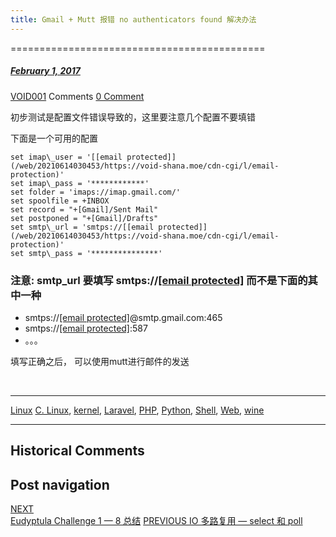 ```yaml
---
title: Gmail + Mutt 报错 no authenticators found 解决办法
---
```

============================================



#####  [February 1, 2017](https://web.archive.org/web/20210614030453/https://void-shana.moe/linux/gmail-mutt-%e6%8a%a5%e9%94%99-no-authenticators-found-%e8%a7%a3%e5%86%b3%e5%8a%9e%e6%b3%95.html "1:55 pm") 
[VOID001](https://web.archive.org/web/20210614030453/https://void-shana.moe/author/void001 "View all posts by VOID001") Comments  [0 Comment](https://web.archive.org/web/20210614030453/https://void-shana.moe/linux/gmail-mutt-%e6%8a%a5%e9%94%99-no-authenticators-found-%e8%a7%a3%e5%86%b3%e5%8a%9e%e6%b3%95.html#respond)





初步测试是配置文件错误导致的，这里要注意几个配置不要填错


下面是一个可用的配置



```
set imap\_user = '[[email protected]](/web/20210614030453/https://void-shana.moe/cdn-cgi/l/email-protection)'
set imap\_pass = '************'
set folder = 'imaps://imap.gmail.com/'
set spoolfile = +INBOX
set record = "+[Gmail]/Sent Mail"
set postponed = "+[Gmail]/Drafts"
set smtp\_url = 'smtps://[[email protected]](/web/20210614030453/https://void-shana.moe/cdn-cgi/l/email-protection)'
set smtp\_pass = '***************'
```

### 注意: smtp\_url 要填写 smtps://[[email protected]](/web/20210614030453/https://void-shana.moe/cdn-cgi/l/email-protection) 而不是下面的其中一种


* smtps://[[email protected]](/web/20210614030453/https://void-shana.moe/cdn-cgi/l/email-protection)@smtp.gmail.com:465
* smtps://[[email protected]](/web/20210614030453/https://void-shana.moe/cdn-cgi/l/email-protection):587
* 。。。


填写正确之后， 可以使用mutt进行邮件的发送


 






---


[Linux](https://web.archive.org/web/20210614030453/https://void-shana.moe/category/linux) [C. Linux](https://web.archive.org/web/20210614030453/https://void-shana.moe/tag/c-linux), [kernel](https://web.archive.org/web/20210614030453/https://void-shana.moe/tag/kernel), [Laravel](https://web.archive.org/web/20210614030453/https://void-shana.moe/tag/laravel), [PHP](https://web.archive.org/web/20210614030453/https://void-shana.moe/tag/php), [Python](https://web.archive.org/web/20210614030453/https://void-shana.moe/tag/python), [Shell](https://web.archive.org/web/20210614030453/https://void-shana.moe/tag/shell), [Web](https://web.archive.org/web/20210614030453/https://void-shana.moe/tag/web), [wine](https://web.archive.org/web/20210614030453/https://void-shana.moe/tag/wine) 






------------------------
## Historical Comments
Post navigation
---------------
[NEXT  
Eudyptula Challenge 1 — 8 总结](https://web.archive.org/web/20210614030453/https://void-shana.moe/linux/eudyptula-challenge-1-8-%e6%80%bb%e7%bb%93.html)
[PREVIOUS 
IO 多路复用 — select 和 poll](https://web.archive.org/web/20210614030453/https://void-shana.moe/linux/io-%e5%a4%9a%e8%b7%af%e5%a4%8d%e7%94%a8-select-%e5%92%8c-poll.html)

            